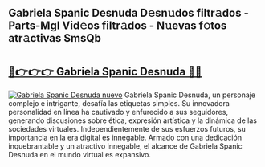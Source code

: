 ## Gabriela Spanic Desnuda D𝚎sn𝚞dos filtr𝚊dos - Parts-MgI Vid𝚎os filtr𝚊dos - N𝚞evas f𝚘tos atr𝚊ctivas SmsQb

# <h2><a href="http://mb30r8.tromn.icu/?c=Gabriela+Spanic+Desnuda">🔗👉👉👉 Gabriela Spanic Desnuda 🔗🔗</a></h2>

[![Gabriela Spanic Desnuda nuevo](https://i.imgur.com/pEAQMta.gif)](http://mb30r8.tromn.icu/?c=Gabriela+Spanic+Desnuda)
Gabriela Spanic Desnuda, un personaje complejo e intrigante, desafía las etiquetas simples. Su innovadora personalidad en línea ha cautivado y enfurecido a sus seguidores, generando discusiones sobre ética, expresión artística y la dinámica de las sociedades virtuales. Independientemente de sus esfuerzos futuros, su importancia en la era digital es innegable. Armado con una dedicación inquebrantable y un atractivo innegable, el alcance de Gabriela Spanic Desnuda en el mundo virtual es expansivo.

